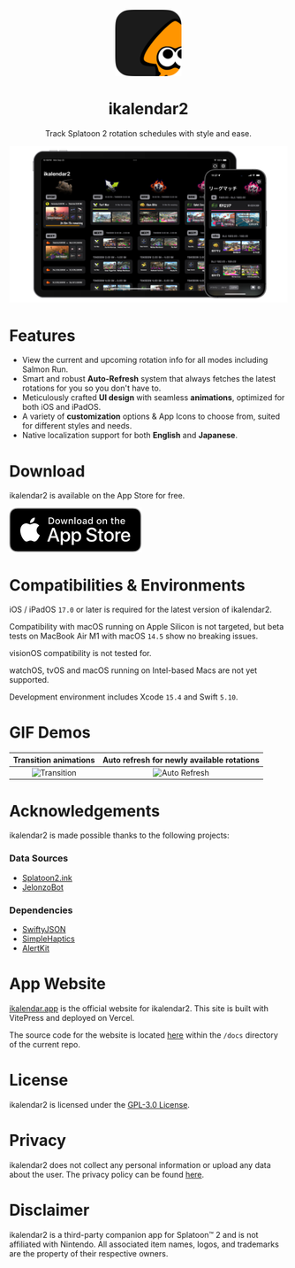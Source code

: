 <!-- markdownlint-disable MD033 MD041 -->
<p align="center">
  <img
    src="./Resources/MetaAssets/AppIcons/ikalendar2-app-icon-default-masked.png"
    alt="ikalendar2 logo"
    width=120/>
</p>

<h1 align="center"/>ikalendar2</h1>

<p align="center">
Track Splatoon 2 rotation schedules with style and ease.
</p>

![Preview](./Resources/MetaAssets/Screenshots/MainMockup.png)

# Features

- View the current and upcoming rotation info for all modes including Salmon Run.
- Smart and robust **Auto-Refresh** system that always fetches the latest rotations for you so you don't have to.
- Meticulously crafted **UI design** with seamless **animations**, optimized for both iOS and iPadOS.
- A variety of **customization** options & App Icons to choose from, suited for different styles and needs.
- Native localization support for both **English** and **Japanese**.

# Download

ikalendar2 is available on the App Store for free.

[![Download on the App Store](./Resources/MetaAssets/Badges/download-app-store-EN-black.svg)](https://apps.apple.com/app/ikalendar2/id1529193361)

# Compatibilities & Environments

iOS / iPadOS `17.0` or later is required for the latest version of ikalendar2.

Compatibility with macOS running on Apple Silicon is not targeted, but beta tests on MacBook Air M1 with macOS `14.5` show no breaking issues.

visionOS compatibility is not tested for.

watchOS, tvOS and macOS running on Intel-based Macs are not yet supported.

Development environment includes Xcode `15.4` and Swift `5.10`.

# GIF Demos

Transition animations | Auto refresh for newly available rotations
:-------------------------:|:-------------------------:
![Transition](./Resources/MetaAssets/Screenshots/gif-transition-60fps.gif) | ![Auto Refresh](./Resources/MetaAssets/Screenshots/gif-auto-refresh-60fps.gif)

# Acknowledgements

ikalendar2 is made possible thanks to the following projects:

<!-- markdownlint-disable-next-line MD001 -->
### Data Sources

- [Splatoon2.ink](https://github.com/misenhower/splatoon2.ink/wiki/Data-access-policy#data-urls)
- [JelonzoBot](https://splatoon.oatmealdome.me/about)

### Dependencies

- [SwiftyJSON](https://github.com/SwiftyJSON/SwiftyJSON)
- [SimpleHaptics](https://github.com/notbd/SimpleHaptics)
- [AlertKit](https://github.com/sparrowcode/AlertKit)

# App Website

[ikalendar.app](https://ikalendar.app) is the official website for ikalendar2. This site is built with VitePress and deployed on Vercel.

The source code for the website is located [here](https://github.com/notbd/Ikalendar2/tree/main/docs) within the `/docs` directory of the current repo.

# License

ikalendar2 is licensed under the [GPL-3.0 License](./LICENSE).

# Privacy

ikalendar2 does not collect any personal information or upload any data about the user. The privacy policy can be found [here](https://ikalendar.app/privacy-policy).

# Disclaimer

ikalendar2 is a third-party companion app for Splatoon™ 2 and is not affiliated with Nintendo. All associated item names, logos, and trademarks are the property of their respective owners.
